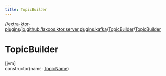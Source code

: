 ```yaml
---
title: TopicBuilder
---
```

//[extra-ktor-plugins](../../../index.md)/[io.github.flaxoos.ktor.server.plugins.kafka](../index.md)/[TopicBuilder](index.md)/[TopicBuilder](-topic-builder.md)



# TopicBuilder



[jvm]\
constructor(name: [TopicName](../-topic-name/index.md))





